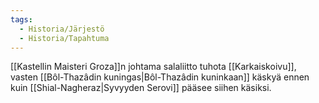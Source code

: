 ```yaml
---
tags:
  - Historia/Järjestö
  - Historia/Tapahtuma
---
```

[[Kastellin Maisteri Groza]]n johtama salaliitto tuhota [[Karkaiskoivu]], vasten [[Bôl-Thazâdin kuningas|Bôl-Thazâdin kuninkaan]] käskyä ennen kuin [[Shial-Nagheraz|Syvyyden Serovi]] pääsee siihen käsiksi.